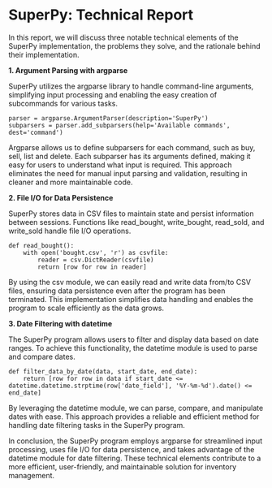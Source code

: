 # SuperPy: Technical Report

In this report, we will discuss three notable technical elements of the SuperPy implementation, the problems they solve, and the rationale behind their implementation.

**1. Argument Parsing with argparse**

SuperPy utilizes the argparse library to handle command-line arguments, simplifying input processing and enabling the easy creation of subcommands for various tasks.

```
parser = argparse.ArgumentParser(description='SuperPy')
subparsers = parser.add_subparsers(help='Available commands', dest='command')
```

Argparse allows us to define subparsers for each command, such as buy, sell, list and delete. Each subparser has its arguments defined, making it easy for users to understand what input is required. This approach eliminates the need for manual input parsing and validation, resulting in cleaner and more maintainable code.

**2. File I/O for Data Persistence**

SuperPy stores data in CSV files to maintain state and persist information between sessions. Functions like read_bought, write_bought, read_sold, and write_sold handle file I/O operations.

```
def read_bought():
    with open('bought.csv', 'r') as csvfile:
        reader = csv.DictReader(csvfile)
        return [row for row in reader]
```

By using the csv module, we can easily read and write data from/to CSV files, ensuring data persistence even after the program has been terminated. This implementation simplifies data handling and enables the program to scale efficiently as the data grows.

**3. Date Filtering with datetime**

The SuperPy program allows users to filter and display data based on date ranges. To achieve this functionality, the datetime module is used to parse and compare dates.

```
def filter_data_by_date(data, start_date, end_date):
    return [row for row in data if start_date <= datetime.datetime.strptime(row['date_field'], '%Y-%m-%d').date() <= end_date]
```

By leveraging the datetime module, we can parse, compare, and manipulate dates with ease. This approach provides a reliable and efficient method for handling date filtering tasks in the SuperPy program.

In conclusion, the SuperPy program employs argparse for streamlined input processing, uses file I/O for data persistence, and takes advantage of the datetime module for date filtering. These technical elements contribute to a more efficient, user-friendly, and maintainable solution for inventory management.
